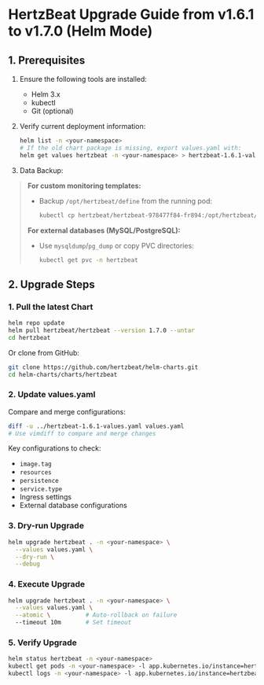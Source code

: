 # HertzBeat Upgrade Guide from v1.6.1 to v1.7.0 (Helm Mode)

## 1. Prerequisites

1. Ensure the following tools are installed:
   - Helm 3.x
   - kubectl
   - Git (optional)

2. Verify current deployment information:
   ```bash
   helm list -n <your-namespace>
   # If the old chart package is missing, export values.yaml with:
   helm get values hertzbeat -n <your-namespace> > hertzbeat-1.6.1-values.yaml

3. Data Backup:

> **For custom monitoring templates:**
>
> - Backup `/opt/hertzbeat/define` from the running pod:
>
>   ```bash
>   kubectl cp hertzbeat/hertzbeat-978477f84-fr894:/opt/hertzbeat/define ./define
>   ```
>
> **For external databases (MySQL/PostgreSQL):**
>
> - Use `mysqldump`/`pg_dump` or copy PVC directories:
>
>   ```bash
>   kubectl get pvc -n hertzbeat
>   ```

## 2. Upgrade Steps

### 1. Pull the latest Chart

```bash
helm repo update
helm pull hertzbeat/hertzbeat --version 1.7.0 --untar
cd hertzbeat
```

Or clone from GitHub:

```bash
git clone https://github.com/hertzbeat/helm-charts.git
cd helm-charts/charts/hertzbeat
```

### 2. Update values.yaml

Compare and merge configurations:

```bash
diff -u ../hertzbeat-1.6.1-values.yaml values.yaml
# Use vimdiff to compare and merge changes
```

Key configurations to check:

- `image.tag`
- `resources`
- `persistence`
- `service.type`
- Ingress settings
- External database configurations

### 3. Dry-run Upgrade

```bash
helm upgrade hertzbeat . -n <your-namespace> \
  --values values.yaml \
  --dry-run \
  --debug
```

### 4. Execute Upgrade

```bash
helm upgrade hertzbeat . -n <your-namespace> \
  --values values.yaml \
  --atomic \          # Auto-rollback on failure
  --timeout 10m       # Set timeout
```

### 5. Verify Upgrade

```bash
helm status hertzbeat -n <your-namespace>
kubectl get pods -n <your-namespace> -l app.kubernetes.io/instance=hertzbeat
kubectl logs -n <your-namespace> -l app.kubernetes.io/instance=hertzbeat --tail=100
```



